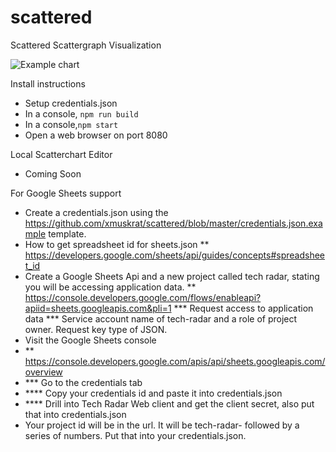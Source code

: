 # scattered
Scattered Scattergraph Visualization

![Example chart](https://github.com//xmuskrat/scattered/blob/master/scattered.png?raw=true)

Install instructions

* Setup credentials.json
* In a console, `npm run build`
*  In a console,`npm start`
* Open a web browser on port 8080

Local Scatterchart Editor

* Coming Soon

For Google Sheets support

* Create a credentials.json using the https://github.com/xmuskrat/scattered/blob/master/credentials.json.example template.
* How to get spreadsheet id for sheets.json
** https://developers.google.com/sheets/api/guides/concepts#spreadsheet_id
* Create a Google Sheets Api and a new project called tech radar, stating you will be accessing application data.
** https://console.developers.google.com/flows/enableapi?apiid=sheets.googleapis.com&pli=1
*** Request access to application data
*** Service account name of tech-radar and a role of project owner.   Request key type of JSON.
* Visit the Google Sheets console
* ** https://console.developers.google.com/apis/api/sheets.googleapis.com/overview
* *** Go to the credentials tab
* **** Copy your credentials id and paste it into credentials.json
* **** Drill into Tech Radar Web client and get the client secret, also put that into credentials.json
* Your project id will be in the url.  It will be tech-radar- followed by a series of numbers.  Put that into your credentials.json.

